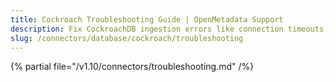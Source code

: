 ```yaml
---
title: Cockroach Troubleshooting Guide | OpenMetadata Support
description: Fix CockroachDB ingestion errors like connection timeouts, incorrect credentials, or unsupported SQL dialects.
slug: /connectors/database/cockroach/troubleshooting
---
```


{% partial file="/v1.10/connectors/troubleshooting.md" /%}
